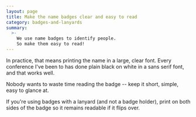 ```yaml
---
layout: page
title: Make the name badges clear and easy to read
category: badges-and-lanyards
summary:
  >-
    We use name badges to identify people.
    So make them easy to read!
---
```


In practice, that means printing the name in a large, clear font.
Every conference I've been to has done plain black on white in a sans serif font, and that works well.

Nobody wants to waste time reading the badge -- keep it short, simple, easy to glance at.

If you're using badges with a lanyard (and not a badge holder), print on both sides of the badge so it remains readable if it flips over.
